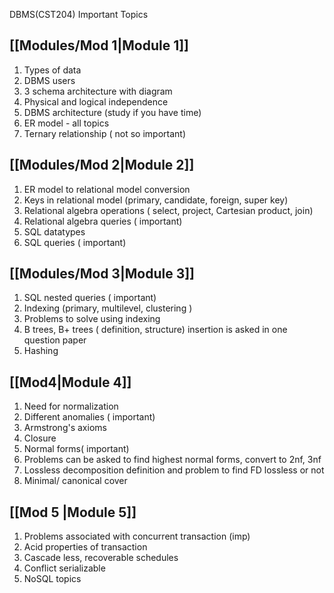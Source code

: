 DBMS(CST204) Important Topics

## [[Modules/Mod 1|Module 1]]
1. Types of data
2. DBMS users
3. 3 schema architecture with diagram 
4. Physical and logical  independence
5. DBMS architecture (study if you have time) 
6. ER model - all topics
7. Ternary relationship ( not so important)

## [[Modules/Mod 2|Module 2]]
1. ER model to relational model conversion
2. Keys in relational model (primary, candidate, foreign, super key)
3. Relational algebra operations ( select, project, Cartesian product, join)
4. Relational algebra queries ( important)
5. SQL datatypes
6. SQL queries ( important)

## [[Modules/Mod 3|Module 3]]
1. SQL nested queries ( important)
2. Indexing (primary, multilevel, clustering ) 
3. Problems to solve using indexing
4. B trees, B+ trees ( definition, structure) insertion is asked in one question paper
5. Hashing

## [[Mod4|Module 4]]
1. Need for normalization
2. Different anomalies ( important)
3. Armstrong's axioms
4. Closure
5. Normal forms( important) 
6. Problems can be asked to find highest normal forms, convert to 2nf, 3nf
7. Lossless decomposition definition and problem to find FD lossless or not
8. Minimal/ canonical cover

##  [[Mod 5 |Module 5]]
1. Problems associated with concurrent transaction (imp)
2. Acid properties of transaction
3. Cascade less, recoverable schedules 
4. Conflict serializable
5. NoSQL topics